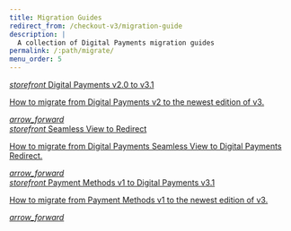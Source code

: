 ```yaml
---
title: Migration Guides
redirect_from: /checkout-v3/migration-guide
description: |
  A collection of Digital Payments migration guides
permalink: /:path/migrate/
menu_order: 5
---
```


<div class="row mt-4">
    <div class="col-xl-4 col-lg-4 d-flex">
       <a href="/checkout-v3/migration-guide-v2" class="cards cards-primary">
         <span class="cards-icon">
            <i class="material-icons-outlined">
                storefront
            </i>
         </span>
         <span class="cards-content">
            <span class="h4">Digital Payments v2.0 to v3.1</span>
            <span>
               <p>How to migrate from Digital Payments v2 to the newest edition of v3.</p>
            </span>
         </span>
         <i class="material-icons">arrow_forward</i>
      </a>
    </div>
    <div class="col-xl-4 col-lg-4 d-flex">
       <a href="/checkout-v3/get-started/display-payment-ui/ui-migration/" class="cards cards-primary">
         <span class="cards-icon">
            <i class="material-icons-outlined">
                storefront
            </i>
         </span>
         <span class="cards-content">
            <span class="h4">Seamless View to Redirect</span>
            <span>
               <p>How to migrate from Digital Payments Seamless View to Digital Payments Redirect.</p>
            </span>
         </span>
         <i class="material-icons">arrow_forward</i>
      </a>
    </div>
    <div class="col-xl-4 col-lg-4 d-flex">
       <a href="/checkout-v3/migration-guide-v1" class="cards cards-primary">
         <span class="cards-icon">
            <i class="material-icons-outlined">
                storefront
            </i>
         </span>
         <span class="cards-content">
            <span class="h4">Payment Methods v1 to Digital Payments v3.1</span>
            <span>
               <p>How to migrate from Payment Methods v1 to the newest edition of v3.</p>
            </span>
         </span>
         <i class="material-icons">arrow_forward</i>
      </a>
    </div>
</div>
